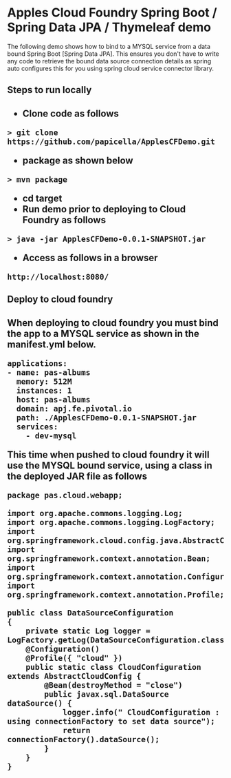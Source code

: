 <h1> Apples Cloud Foundry Spring Boot / Spring Data JPA / Thymeleaf demo </h1>

The following demo shows how to bind to a MYSQL service from a data bound Spring Boot [Spring Data JPA]. 
This ensures you don't have to write any code to retrieve the bound data source connection details as 
spring auto configures this for you using spring cloud service connector library.

<h2> Steps to run locally <h2>

- Clone code as follows

```
> git clone https://github.com/papicella/ApplesCFDemo.git
```

- package as shown below

```
> mvn package
```

- cd target
- Run demo prior to deploying to Cloud Foundry as follows

```
> java -jar ApplesCFDemo-0.0.1-SNAPSHOT.jar
```

- Access as follows in a browser

```
http://localhost:8080/
```

<h2> Deploy to cloud foundry <h2>

When deploying to cloud foundry you must bind the app to a MYSQL service as shown in the manifest.yml below.

```
applications:
- name: pas-albums
  memory: 512M
  instances: 1
  host: pas-albums
  domain: apj.fe.pivotal.io
  path: ./ApplesCFDemo-0.0.1-SNAPSHOT.jar
  services:
    - dev-mysql
```

This time when pushed to cloud foundry it will use the MYSQL bound service, using a class in the deployed JAR file as follows

```
package pas.cloud.webapp;

import org.apache.commons.logging.Log;
import org.apache.commons.logging.LogFactory;
import org.springframework.cloud.config.java.AbstractCloudConfig;
import org.springframework.context.annotation.Bean;
import org.springframework.context.annotation.Configuration;
import org.springframework.context.annotation.Profile;

public class DataSourceConfiguration
{
    private static Log logger = LogFactory.getLog(DataSourceConfiguration.class);
    @Configuration()
    @Profile({ "cloud" })
    public static class CloudConfiguration extends AbstractCloudConfig {
        @Bean(destroyMethod = "close")
        public javax.sql.DataSource dataSource() {
            logger.info(" CloudConfiguration : using connectionFactory to set data source");
            return connectionFactory().dataSource();
        }
    }
}
```
